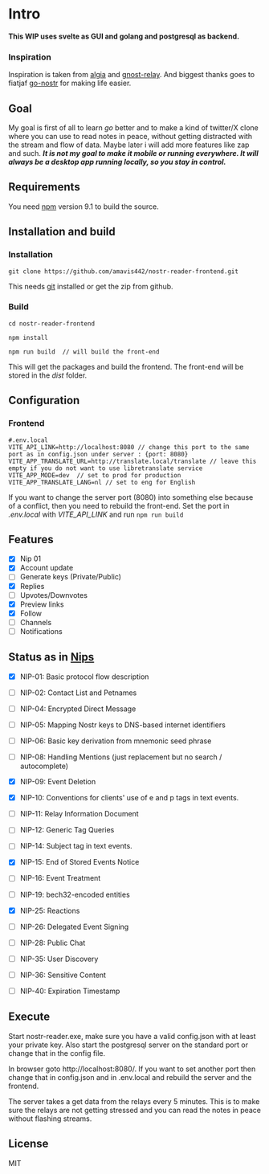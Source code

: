 # Intro

**This WIP uses svelte as GUI and golang and postgresql as backend.**

### Inspiration

Inspiration is taken from [algia](https://github.com/mattn/algia) and [gnost-relay](https://github.com/barkyq/gnost-relay).
And biggest thanks goes to fiatjaf [go-nostr](https://github.com/nbd-wtf/go-nostr) for making life easier.

## Goal

My goal is first of all to learn *go* better and to make a kind of twitter/X clone where you can use to read notes in peace, without getting distracted with the stream and flow of data. Maybe later i will add more features like zap and such. ***It is not my goal to make it mobile or running everywhere. It will always be a desktop app running locally, so you stay in control.***

## Requirements

You need [npm](https://www.npmjs.com/) version 9.1 to build the source. 

## Installation and build

### Installation
```
git clone https://github.com/amavis442/nostr-reader-frontend.git 
```
This needs [git](https://git-scm.com/) installed or get the zip from github.

### Build
```
cd nostr-reader-frontend

npm install

npm run build  // will build the front-end
```

This will get the packages and build the frontend. The front-end will be stored in the *dist* folder. 

## Configuration

### Frontend

```
#.env.local
VITE_API_LINK=http://localhost:8080 // change this port to the same port as in config.json under server : {port: 8080}
VITE_APP_TRANSLATE_URL=http://translate.local/translate // leave this empty if you do not want to use libretranslate service
VITE_APP_MODE=dev  // set to prod for production
VITE_APP_TRANSLATE_LANG=nl // set to eng for English
```

If you want to change the server port (8080) into something else because of a conflict, then you need to rebuild the front-end. Set the port in *.env.local* with *VITE_API_LINK* and run ```npm run build```


## Features

- [x] Nip 01
- [x] Account update
- [ ] Generate keys (Private/Public)
- [x] Replies
- [ ] Upvotes/Downvotes
- [x] Preview links
- [x] Follow
- [ ] Channels
- [ ] Notifications

## Status as in [Nips](https://github.com/nostr-protocol/nips)

- [x] NIP-01: Basic protocol flow description
- [ ] NIP-02: Contact List and Petnames
- [ ] NIP-04: Encrypted Direct Message
- [ ] NIP-05: Mapping Nostr keys to DNS-based internet identifiers
- [ ] NIP-06: Basic key derivation from mnemonic seed phrase
- [ ] NIP-08: Handling Mentions (just replacement but no search / autocomplete)
- [x] NIP-09: Event Deletion
- [x] NIP-10: Conventions for clients' use of e and p tags in text events.
- [ ] NIP-11: Relay Information Document
- [ ] NIP-12: Generic Tag Queries
- [ ] NIP-14: Subject tag in text events.
- [x] NIP-15: End of Stored Events Notice
- [ ] NIP-16: Event Treatment
- [ ] NIP-19: bech32-encoded entities
- [x] NIP-25: Reactions
- [ ] NIP-26: Delegated Event Signing
- [ ] NIP-28: Public Chat
- [ ] NIP-35: User Discovery
- [ ] NIP-36: Sensitive Content
- [ ] NIP-40: Expiration Timestamp


## Execute 

Start nostr-reader.exe, make sure you have a valid config.json with at least your private key.
Also start the postgresql server on the standard port or change that in the config file. 

In browser goto http://localhost:8080/. If you want to set another port then change that in config.json and in .env.local and rebuild the server and the frontend.

The server takes a get data from the relays every 5 minutes. This is to make sure the relays are not getting stressed and you can read the notes in peace without flashing streams.

## License

MIT
